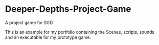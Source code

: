 # Deeper-Depths-Project-Game
A project game for SGD

This is an example for my portfolio containing the Scenes, scripts, sounds and an executable for my prototype game.
